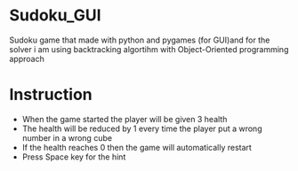 # Sudoku_GUI
Sudoku game that made with python and pygames (for GUI)and for the solver i am using backtracking algortihm with Object-Oriented programming approach

# Instruction
- When the game started the player will be given 3 health
- The health will be reduced by 1 every time the player put a wrong number in a wrong cube
- If the health reaches 0 then the game will automatically restart
- Press Space key for the hint

